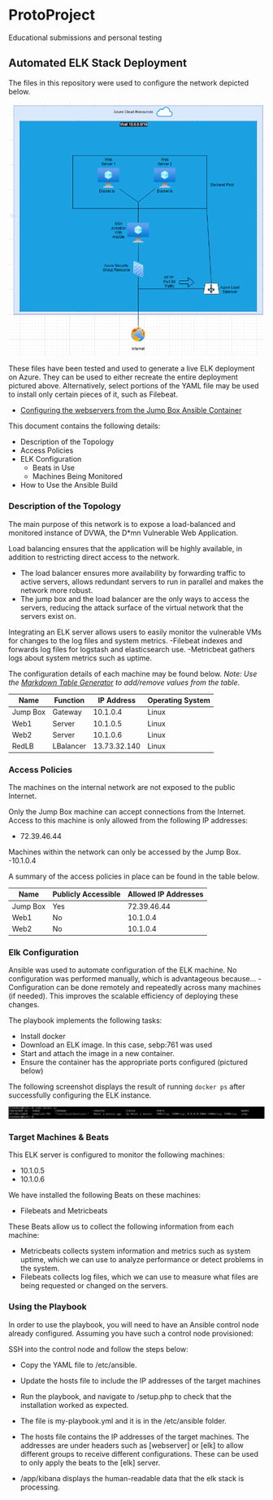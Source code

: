 # ProtoProject
Educational submissions and personal testing
## Automated ELK Stack Deployment

The files in this repository were used to configure the network depicted below.

![SimpleVnet Topology](drawioVNetDiagram.png)

These files have been tested and used to generate a live ELK deployment on Azure. They can be used to either recreate the entire deployment pictured above. Alternatively, select portions of the YAML file may be used to install only certain pieces of it, such as Filebeat.

  -  [Configuring the webservers from the Jump Box Ansible Container](my-playbook.yml)

This document contains the following details:
- Description of the Topology
- Access Policies
- ELK Configuration
  - Beats in Use
  - Machines Being Monitored
- How to Use the Ansible Build


### Description of the Topology

The main purpose of this network is to expose a load-balanced and monitored instance of DVWA, the D*mn Vulnerable Web Application.

Load balancing ensures that the application will be highly available, in addition to restricting direct access to the network.
- The load balancer ensures more availability by forwarding traffic to active servers, allows redundant servers to run in parallel and makes the network more robust.
- The jump box and the load balancer are the only ways to access the servers, reducing the attack surface of the virtual network that the servers exist on.

Integrating an ELK server allows users to easily monitor the vulnerable VMs for changes to the log files and system metrics.
-Filebeat indexes and forwards log files for logstash and elasticsearch use.
-Metricbeat gathers logs about system metrics such as uptime.

The configuration details of each machine may be found below.
_Note: Use the [Markdown Table Generator](http://www.tablesgenerator.com/markdown_tables) to add/remove values from the table_.

| Name     | Function | IP Address | Operating System |
|----------|----------|------------|------------------|
| Jump Box | Gateway  | 10.1.0.4   | Linux            |
| Web1     | Server   | 10.1.0.5   | Linux            |
| Web2     | Server   | 10.1.0.6   | Linux            |
| RedLB    | LBalancer|13.73.32.140| Linux            |

### Access Policies

The machines on the internal network are not exposed to the public Internet. 

Only the Jump Box machine can accept connections from the Internet. Access to this machine is only allowed from the following IP addresses:
- 72.39.46.44

Machines within the network can only be accessed by the Jump Box.
-10.1.0.4

A summary of the access policies in place can be found in the table below.

| Name     | Publicly Accessible | Allowed IP Addresses |
|----------|---------------------|----------------------|
| Jump Box | Yes                 |  72.39.46.44         |
| Web1     | No                  |  10.1.0.4            |
| Web2     | No                  |  10.1.0.4            |

### Elk Configuration

Ansible was used to automate configuration of the ELK machine. No configuration was performed manually, which is advantageous because...
-Configuration can be done remotely and repeatedly across many machines (if needed). This improves the scalable efficiency of deploying these changes.

The playbook implements the following tasks:
- Install docker
- Download an ELK image. In this case, sebp:761 was used
- Start and attach the image in a new container.
- Ensure the container has the appropriate ports configured (pictured below)

The following screenshot displays the result of running `docker ps` after successfully configuring the ELK instance.

![The sebp container for the elk stack](sebpContainerScreenshot.png)

### Target Machines & Beats
This ELK server is configured to monitor the following machines:
- 10.1.0.5
- 10.1.0.6

We have installed the following Beats on these machines:
- Filebeats and Metricbeats

These Beats allow us to collect the following information from each machine:
- Metricbeats collects system information and metrics such as system uptime, which we can use to analyze performance or detect problems in the system.
- Filebeats collects log files, which we can use to measure what files are being requested or changed on the servers. 

### Using the Playbook
In order to use the playbook, you will need to have an Ansible control node already configured. Assuming you have such a control node provisioned: 

SSH into the control node and follow the steps below:
- Copy the YAML file to /etc/ansible.
- Update the hosts file to include the IP addresses of the target machines
- Run the playbook, and navigate to <IP>/setup.php to check that the installation worked as expected.

- The file is my-playbook.yml and it is in the /etc/ansible folder.
- The hosts file contains the IP addresses of the target machines. The addresses are under headers such as [webserver] or [elk] to allow different groups to receive different configurations. These can be used to only apply the beats to the [elk] server.
- <Elk-Public-IP>/app/kibana displays the human-readable data that the elk stack is processing.
